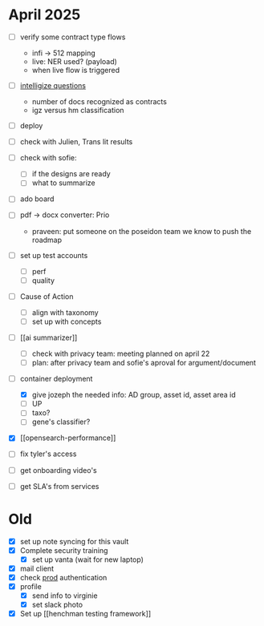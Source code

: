 # April 2025

- [ ] verify some contract type flows
	- infi -> 512 mapping
	- live: NER used? (payload)
	- when live flow is triggered
- [ ] [intelligize questions](https://teams.microsoft.com/l/message/19:meeting_MTAzNjQ5ODgtMjM0YS00ZWQ4LTljNjgtM2VhNjk4MjEzMjQ0@thread.v2/1745240457137?context=%7B%22contextType%22%3A%22chat%22%7D)
	- number of docs recognized as contracts
	- igz versus hm classification

- [ ] deploy 
- [ ] check with Julien, Trans lit results
- [ ] check with sofie:
	- [ ] if the designs are ready
	- [ ] what to summarize
- [ ] ado board
- [ ] pdf -> docx converter: Prio
	- praveen: put someone on the poseidon team we know to push the roadmap
- [ ] set up test accounts
	- [ ] perf
	- [ ] quality
- [ ] Cause of Action
	- [ ] align with taxonomy
	- [ ] set up with concepts
- [ ] [[ai summarizer]]
	- [ ] check with privacy team: meeting planned on april 22 
	- [ ] plan: after privacy team and sofie's aproval for argument/document
- [ ] container deployment
	- [x] give jozeph the needed info: AD group, asset id, asset area id
	- [ ] UP
	- [ ] taxo?
	- [ ] gene's classifier?
- [x] [[opensearch-performance]]
- [ ] fix tyler's access
- [ ] get onboarding video's
- [ ] get SLA's from services

# Old
- [x] set up note syncing for this vault
- [x] Complete security training
	- [x] set up vanta (wait for new laptop)
- [x] mail client
- [x] check [prod](https://ops-dashboard.henchman.io/) authentication
- [x] profile
	- [x] send info to virginie
	- [x] set slack photo
- [x] Set up [[henchman testing framework]]
